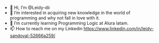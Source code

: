 - 👋 Hi, I’m @Leidy-dii
- 👀 I’m interested in acquiring new knowledge in the world of programming and why not fall in love with it.
- 🌱 I’m currently learning Programming Logic at Alura latam.
- 📫 How to reach me on my Linkedin https://www.linkedin.com/in/leidy-sandoval-52666a259/

<!---
Leidy-dii/Leidy-dii is a ✨ special ✨ repository because its `README.md` (this file) appears on your GitHub profile.
You can click the Preview link to take a look at your changes.
--->
